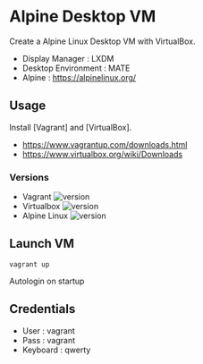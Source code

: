 # Alpine Desktop VM

Create a Alpine Linux Desktop VM with VirtualBox.

- Display Manager : LXDM
- Desktop Environment : MATE
- Alpine : https://alpinelinux.org/

## Usage
Install [Vagrant] and [VirtualBox].

- https://www.vagrantup.com/downloads.html
- https://www.virtualbox.org/wiki/Downloads

### Versions
- Vagrant ![version](https://img.shields.io/badge/version-2.2.7-blue)
- Virtualbox ![version](https://img.shields.io/badge/version-5.2.34-blue)
- Alpine Linux ![version](https://img.shields.io/badge/version-3.11.3-blue)

## Launch VM
```vagrant up```

Autologin on startup

## Credentials
- User : vagrant
- Pass : vagrant
- Keyboard : qwerty
